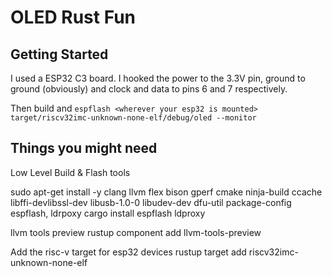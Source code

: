 # OLED Rust Fun

## Getting Started
I used a ESP32 C3 board. I hooked the power to the 3.3V pin, ground to ground (obviously) and clock and data to pins 6 and 7 respectively.

Then build and `espflash <wherever your esp32 is mounted> target/riscv32imc-unknown-none-elf/debug/oled --monitor`

## Things you might need
Low Level Build & Flash tools

sudo apt-get install -y clang llvm flex bison gperf cmake
ninja-build ccache libffi-devlibssl-dev libusb-1.0-0 libudev-dev
dfu-util package-config
espflash, ldrpoxy cargo install espflash ldproxy

llvm tools preview rustup component add llvm-tools-preview

Add the risc-v target for esp32 devices rustup target add riscv32imc-unknown-none-elf
